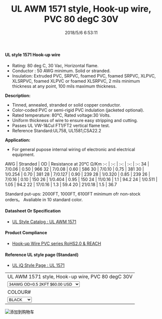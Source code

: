 ﻿---
layout: post 
title: UL AWM 1571 style, Hook-up wire, PVC 80 degC 30V
categories: wire-cable
overview: PVC, SRPVC, foamed PVC, foamed SRPVC, XLPVC, XLSRPVC, foamed XLPVC or foamed XLSRPVC, 2 mils minimum thickness at any point, 100 mils maximum thickness.
series: FN10
part_number: 10-1571-0
thumb_img: static/16-thumb-20200327153422.jpg
image: static/16-20200327153422.jpg
date: 2018/5/6 6:53:11
permalink: /wire-cable/ul1571-hookup-wire-pvc-80deg-30v.html
---



#### UL style 1571 Hook-up wire

* Rating: 80 deg C, 30 Vac, Horizontal flame.
* Conductor : 50 AWG minimum. Solid or stranded.
* Insulation: Extruded PVC, SRPVC, foamed PVC, foamed SRPVC, XLPVC, XLSRPVC, foamed XLPVC or foamed XLSRPVC, 2 mils minimum thickness at any point, 100 mils maximum thickness.

__Description:__

* Tinned, annealed, stranded or solid copper conductor.
* Color-coded PVC or semi-rigid PVC indulation (jacketed optional).
* Rated temperature: 80℃, Rated voltage:30 Volts.
* Uniform thickness of wire to ensure easy stripping and cutting.
* Passes UL VW-1&amp;Cul FT1/FT2 vertical flame test.
* Reference Standard:UL758, UL1581,CSA22.2 
    
 __Application:__

 * For general pupose internal wiring of electronic and electrical equipment. 

AWG | Stranded | OD | Resistance at 20℃ Ω/Km
:-: | :-: |  :-: |  :-: |  :-: 
34 | 7/0.06 | 0.50 | 966
32 | 7/0.08 | 0.60 | 586
30 | 7/0.10 | 0.75 | 381
30 | 1/0.254 | 0.70 | 381
28 | 7/0.127 | 0.90 | 239
28 | 1/0.320 | 0.85 | 239
26 | 7/0.16 | 0.10 | 150
26 | 1/0.404 | 0.95 | 150
24 | 11/0.16 | 1.1 | 94.2
24 | 1/0.511 | 1.05 | 94.2
22 | 17/0.16 | 1.3 | 59.4
20 | 21/0.18 | 1.5 | 36.7


Standard put-ups: 2000FT, 1000FT, 6100FT minimum ofr non-stock orders。
Avaliable in 10 standard color. 


#### Datasheet Or Specification

* [UL Style Catalog : UL AWM 1571](/assets/catalogs/catalog-ul-style-1571.pdf)

#### Product Compliance

* [Hook-up Wire PVC  series RoHS2.0 &  REACH](/assets/compliance/2023-pvc.zip)

#### Reference UL style page (Standard)

* [UL iQ Style Page : UL 1571](https://iq.ul.com/awm/stylepage.aspx?style=1571)

<form action="https://www.paypal.com/cgi-bin/webscr" method="post" target="_blank">
  <input type="hidden" name="cmd" value="_s-xclick" />
  <input type="hidden" name="hosted_button_id" value="9SRFXQ4ZT6LXS" />
  <table>
    <tr>
      <td>
        <input type="hidden" name="on0" value="UL AWM 1571 style, Hook-up wire, PVC 80 degC 30V"/>
        UL AWM 1571 style, Hook-up wire, PVC 80 degC 30V
      </td>
    </tr>
    <tr>
      <td>
        <select name="os0">
          <option value="34AWG OD=0.5 2KFT">
            34AWG OD=0.5 2KFT $60.00 USD
          </option>
          <option value="32AWG OD=0.6 2KFT">
            32AWG OD=0.6 2KFT $70.00 USD
          </option>
          <option value="30AWG OD=0.7 2KFT">
            30AWG OD=0.7 2KFT $80.00 USD
          </option>
          <option value="28AWG OD=0.9 2KFT">
            28AWG OD=0.9 2KFT $106.00 USD
          </option>
          <option value="26AWG OD=1.0 2KFT">
            26AWG OD=1.0 2KFT $132.00 USD
          </option>
          <option value="24AWG OD=1.1 2KFT">
            24AWG OD=1.1 2KFT $160.00 USD
          </option>
          <option value="22AWG OD=1.3 2KFT">
            22AWG OD=1.3 2KFT $180.00 USD
          </option>
          <option value="20AWG OD=1.5 2KFT">
            20AWG OD=1.5 2KFT $230.00 USD
          </option>
        </select>
      </td>
    </tr>
    <tr>
      <td>
        <input type="hidden" name="on1" value="COLOUR#"/>
        COLOUR#
      </td>
    </tr>
    <tr>
      <td>
        <select name="os1">
          <option value="BLACK">
            BLACK
          </option>
          <option value="BROWN">
            BROWN
          </option>
          <option value="RED">
            RED
          </option>
          <option value="ORANGE">
            ORANGE
          </option>
          <option value="YELLOW">
            YELLOW
          </option>
          <option value="GREEN">
            GREEN
          </option>
          <option value="BLUE">
            BLUE
          </option>
          <option value="VIOLET">
            VIOLET
          </option>
          <option value="GRAY">
            GRAY
          </option>
          <option value="WHITE">
            WHITE
          </option>
        </select>
      </td>
    </tr>
  </table>
  <input type="hidden" name="currency_code" value="USD" />
  <input type="image" src="https://www.paypalobjects.com/en_US/i/btn/btn_buynow_SM.gif" border="0" name="submit" title="有了PayPal，您可以更安全便捷地在线付款！" alt="添加到购物车" />
</form>